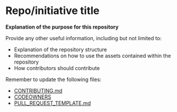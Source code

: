 # Repo/initiative title
**Explanation of the purpose for this repository**

Provide any other useful information, including but not limited to:  
- Explanation of the repository structure
- Recommendations on how to use the assets contained within the repository
- How contributors should contribute

Remember to update the following files:   
- [CONTRIBUTING.md](.github/CONTRIBUTING.md)
- [CODEOWNERS](.github/CODEOWNERS)
- [PULL_REQUEST_TEMPLATE.md](.github/PULL_REQUEST_TEMPLATE.md)
